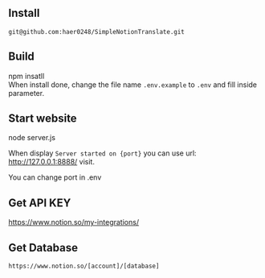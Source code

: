 ## Install
`git@github.com:haer0248/SimpleNotionTranslate.git`

## Build
npm insatll  
When install done, change the file name `.env.example` to `.env` and fill inside parameter.

## Start website
node server.js  
  
When display `Server started on {port}` you can use url: http://127.0.0.1:8888/ visit.

You can change port in .env

## Get API KEY
https://www.notion.so/my-integrations/

## Get Database
`https://www.notion.so/[account]/[database]`